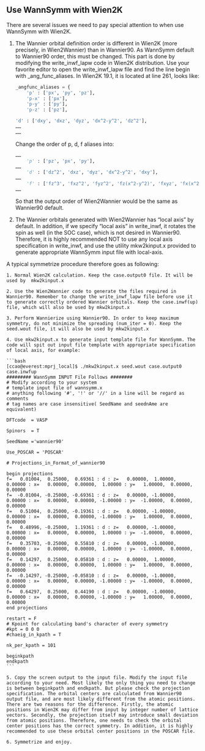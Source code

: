 ## Use WannSymm with Wien2K

There are several issues we need to pay special attention to when use WannSymm with Wien2K. 

1. The Wannier orbital definition order is different in Wien2K (more precisely, in Wien2Wannier) than in Wannier90. As WannSymm default to Wannier90 order, this must be changed. This part is done by modifying the write_inwf_lapw code in Wien2K distribution. Use your favorite editor to open the write_inwf_lapw file and find the line begin with \_ang_func_aliases. In Wien2K 19.1, it is located at line 261, looks like:

    ```python
    _angfunc_aliases = {
        'p' : ['px', 'py', 'pz'],
        'p-x' : ['px'],
        'p-y' : ['py'],
        'p-z' : ['pz'],

    'd' : ['dxy', 'dxz', 'dyz', 'dx^2-y^2', 'dz^2'],
    ……
    ……
    ```

    Change the order of p, d, f aliases into:

    ```python
    ……
        'p' : ['pz', 'px', 'py'],
    ……
        'd' : ['dz^2', 'dxz', 'dyz', 'dx^2-y^2', 'dxy'],
    ……
        'f' : ['fz^3', 'fxz^2', 'fyz^2', 'fz(x^2-y^2)', 'fxyz', 'fx(x^2-3y^2)', 'fy(3x^2-y^2)'],
    ……
    ```

    So that the output order of Wien2Wannier would be the same as Wannier90 default.

2. The Wannier orbitals generated with Wien2Wannier has “local axis” by default. In addition, if we specify “local axis” in write_inwf, it rotates the spin as well (in the SOC case), which is not desired in Wannier90. Therefore, it is highly recommended NOT to use any local axis specification in write_inwf, and use the utility mkw2kinput.x provided to generate appropriate WannSymm input file with local-axis.

A typical symmetrize procedure therefore goes as following:

    1. Normal Wien2K calculation. Keep the case.output0 file. It will be used by  mkw2kinput.x
    
    2. Use the Wien2Wannier code to generate the files required in Wannier90. Remember to change the write_inwf_lapw file before use it to generate correctly ordered Wannier orbitals. Keep the case.inwf(up) file, which will also be used by mkw2kinput.x
    
    3. Perform Wannierize using Wannier90. In order to keep maximum symmetry, do not minimize the spreading (num_iter = 0). Keep the seed.wout file, it will also be used by mkw2kinput.x
    
    4. Use mkw2kinput.x to generate input template file for WannSymm. The code will spit out input file template with appropriate specification of local axis, for example:

    ```bash
    [ccao@everest:mprj_local]$ ./mkw2kinput.x seed.wout case.output0 case.inwfup
    ######### WannSymm INPUT File Follows ########
    # Modify according to your system
    # template input file of wannsymm.x
    # anything following '#', '!' or '//' in a line will be regard as comments
    # tag names are case insensitive( SeedName and seednAme are equivalent)

    DFTcode  = VASP

    Spinors  = T

    SeedName ='wannier90'

    Use_POSCAR = 'POSCAR'

    # Projections_in_Format_of_wannier90

    begin projections
    f=   0.01004,  0.25000,  0.69361 : d : z=   0.00000,  1.00000,  0.00000 : x=   0.00000,  0.00000,  1.00000 : y=   1.00000,  0.00000,  0.00000
    f=  -0.01004, -0.25000, -0.69361 : d : z=   0.00000, -1.00000,  0.00000 : x=   0.00000,  0.00000, -1.00000 : y=  -1.00000,  0.00000,  0.00000
    f=   0.51004,  0.25000, -0.19361 : d : z=   0.00000, -1.00000,  0.00000 : x=   0.00000,  0.00000, -1.00000 : y=   1.00000,  0.00000,  0.00000
    f=   0.48996, -0.25000,  1.19361 : d : z=   0.00000, -1.00000,  0.00000 : x=   0.00000,  0.00000,  1.00000 : y=  -1.00000,  0.00000,  0.00000
    f=   0.35703, -0.25000,  0.55810 : d : z=   0.00000, -1.00000,  0.00000 : x=   0.00000,  0.00000,  1.00000 : y=  -1.00000,  0.00000,  0.00000
    f=   0.14297,  0.25000,  0.05810 : d : z=   0.00000,  1.00000,  0.00000 : x=   0.00000,  0.00000,  1.00000 : y=   1.00000,  0.00000,  0.00000
    f=  -0.14297, -0.25000, -0.05810 : d : z=   0.00000, -1.00000,  0.00000 : x=   0.00000,  0.00000, -1.00000 : y=  -1.00000,  0.00000,  0.00000
    f=   0.64297,  0.25000,  0.44190 : d : z=   0.00000, -1.00000,  0.00000 : x=   0.00000,  0.00000, -1.00000 : y=   1.00000,  0.00000,  0.00000
    end projections

    restart = F
    # Kpoint for calculating band's character of every symmetry
    #kpt = 0 0 0
    #chaeig_in_kpath = T

    nk_per_kpath = 101

    beginkpath
    endkpath
    ```

    5. Copy the screen output to the input file. Modify the input file according to your need. Most likely the only thing you need to change is between beginkpath and endkpath. But please check the projection specification. The orbital centers are calculated from Wannier90 output file, and are most likely different from the atomic positions. There are two reasons for the difference. Firstly, the atomic positions in Wien2K may differ from input by integer number of lattice vectors. Secondly, the projection itself may introduce small deviation from atomic positions. Therefore, one needs to check the orbital center positions has the correct symmetry. In addition, it is highly recommended to use these orbital center positions in the POSCAR file. 

    6. Symmetrize and enjoy.

